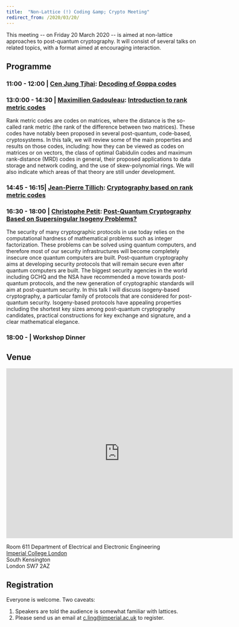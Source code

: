 ```yaml
---
title:  "Non-Lattice (!) Coding &amp; Crypto Meeting"
redirect_from: /2020/03/20/
---
```


This meeting -- on Friday 20 March 2020 -- is aimed at non-lattice approaches to post-quantum cryptography. It will consist of several talks on related topics, with a format aimed at encouraging interaction.

## Programme ##

### <span> 11:00 - 12:00 | [Cen Jung Tjhai]()</span>: [Decoding of Goppa codes]() ###

### <span> 13:0:00 - 14:30 | [Maximilien Gadouleau]()</span>: [Introduction to rank metric codes]() ###

Rank metric codes are codes on matrices, where the distance is the so-called rank metric (the rank of the difference between two matrices). These codes  have notably been proposed in several post-quantum, code-based, cryptosystems. In this talk, we will review some of the main properties and results on those codes, including: how they can be viewed as codes on matrices or on vectors, the class of optimal Gabidulin codes and maximum rank-distance (MRD) codes in general, their proposed applications to data storage and network coding, and the use of skew-polynomial rings. We will also indicate which areas of that theory are still under development.

### <span> 14:45 - 16:15| [Jean-Pierre Tillich]()</span>: [Cryptography based on rank metric codes]() ###

### <span> 16:30 - 18:00 | [Christophe Petit]()</span>: [Post-Quantum Cryptography Based on Supersingular Isogeny Problems?]() ###

The security of many cryptographic protocols in use today relies on the computational hardness of mathematical problems such as integer factorization. These problems can be solved using quantum computers, and therefore most of our security infrastructures will become completely insecure once quantum computers are built. Post-quantum cryptography aims at developing security protocols that will remain secure even after quantum computers are built. The biggest security agencies in the world including GCHQ and the NSA have recommended a move towards post-quantum protocols, and the new generation of cryptographic standards will aim at post-quantum security. In this talk I will discuss isogeny-based cryptography, a particular family of protocols that are considered for post-quantum security. Isogeny-based protocols have appealing properties including the shortest key sizes among post-quantum cryptography candidates, practical constructions for key exchange and signature, and a clear mathematical elegance.

### <span> 18:00 - | Workshop Dinner </span> ###

## Venue ##


<iframe src="https://www.google.com/maps/embed?pb=!1m14!1m8!1m3!1d2483.7481554015103!2d-0.1774244!3d51.4994889!3m2!1i1024!2i768!4f13.1!3m3!1m2!1s0x0%3A0x31911b371c692e86!2sImperial+College!5e0!3m2!1sen!2suk!4v1457110930221" width="600" height="450" frameborder="0" style="border:0" allowfullscreen></iframe>

Room 611
Department of Electrical and Electronic Engineering  
[Imperial College London](http://www.imperial.ac.uk/visit/campuses/south-kensington/)  
South Kensington  
London SW7 2AZ  

## Registration ##

Everyone is welcome. Two caveats:

1. Speakers are told the audience is somewhat familiar with lattices.
2. Please send us an email at <c.ling@imperial.ac.uk> to register.
